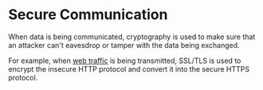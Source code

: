 # Secure Communication

When data is being communicated, cryptography is used to make sure that an attacker can't eavesdrop or tamper with the data being exchanged.

For example, when [web traffic](web%20traffic.md) is being transmitted, SSL/TLS is used to encrypt the insecure HTTP protocol and convert it into the secure HTTPS protocol.